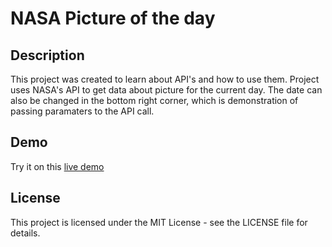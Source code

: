 # NASA Picture of the day

## Description

This project was created to learn about API's and how to use them. Project uses NASA's API to get data about picture for the current day. The date can also be changed in the bottom right corner, which is demonstration of passing paramaters to the API call.

## Demo

Try it on this [live demo](https://nasa-api-picture-of-the-day.vercel.app/)

## License

This project is licensed under the MIT License - see the LICENSE file for details.